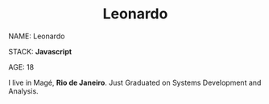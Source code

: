 <h1 align="center">Leonardo</h1>

NAME: Leonardo

STACK: **Javascript**

AGE: 18

I live in Magé, **Rio de Janeiro**. Just Graduated on Systems Development and Analysis.
